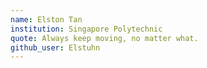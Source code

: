 ```yaml
---
name: Elston Tan
institution: Singapore Polytechnic
quote: Always keep moving, no matter what.
github_user: Elstuhn
---
```

